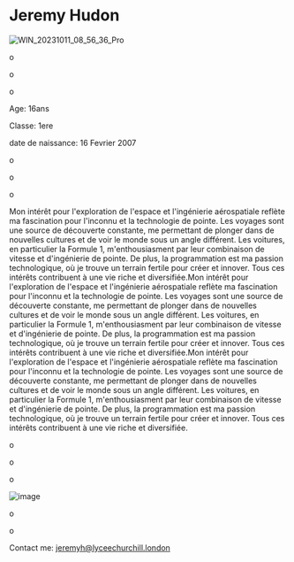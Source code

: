 # Jeremy Hudon

![WIN_20231011_08_56_36_Pro](https://github.com/JeremyHudon/practice2/assets/146172679/7ad0e986-0be8-4425-b26d-3dfbd921eae0)

o

o

o


Age: 16ans

Classe: 1ere

date de naissance: 16 Fevrier 2007

o

o

o

Mon intérêt pour l'exploration de l'espace et l'ingénierie aérospatiale reflète ma fascination pour l'inconnu et la technologie de pointe. Les voyages sont une source de découverte constante, me permettant de plonger dans de nouvelles cultures et de voir le monde sous un angle différent. Les voitures, en particulier la Formule 1, m'enthousiasment par leur combinaison de vitesse et d'ingénierie de pointe. De plus, la programmation est ma passion technologique, où je trouve un terrain fertile pour créer et innover. Tous ces intérêts contribuent à une vie riche et diversifiée.Mon intérêt pour l'exploration de l'espace et l'ingénierie aérospatiale reflète ma fascination pour l'inconnu et la technologie de pointe. Les voyages sont une source de découverte constante, me permettant de plonger dans de nouvelles cultures et de voir le monde sous un angle différent. Les voitures, en particulier la Formule 1, m'enthousiasment par leur combinaison de vitesse et d'ingénierie de pointe. De plus, la programmation est ma passion technologique, où je trouve un terrain fertile pour créer et innover. Tous ces intérêts contribuent à une vie riche et diversifiée.Mon intérêt pour l'exploration de l'espace et l'ingénierie aérospatiale reflète ma fascination pour l'inconnu et la technologie de pointe. Les voyages sont une source de découverte constante, me permettant de plonger dans de nouvelles cultures et de voir le monde sous un angle différent. Les voitures, en particulier la Formule 1, m'enthousiasment par leur combinaison de vitesse et d'ingénierie de pointe. De plus, la programmation est ma passion technologique, où je trouve un terrain fertile pour créer et innover. Tous ces intérêts contribuent à une vie riche et diversifiée.

o

o

o


![image](https://github.com/JeremyHudon/practice2/assets/146172679/811042cb-5202-49ca-9e0d-0d5fecb0adf9)

o

o

Contact me: jeremyh@lyceechurchill.london



